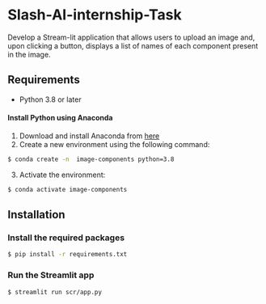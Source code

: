 # Slash-AI-internship-Task
Develop a Stream-lit application that allows users to upload an image and, upon clicking a button, displays a list of names of each component present in the image.

## Requirements
- Python 3.8 or later
#### Install Python using Anaconda
1) Download and install Anaconda from [here](https://docs.anaconda.com/anaconda/install/windows/)
2) Create a new environment using the following command:
```bash
$ conda create -n  image-components python=3.8
```
3) Activate the environment:
```bash
$ conda activate image-components
```
## Installation
### Install the required packages

```bash
$ pip install -r requirements.txt
```

### Run the Streamlit app
```bash
$ streamlit run scr/app.py
```
